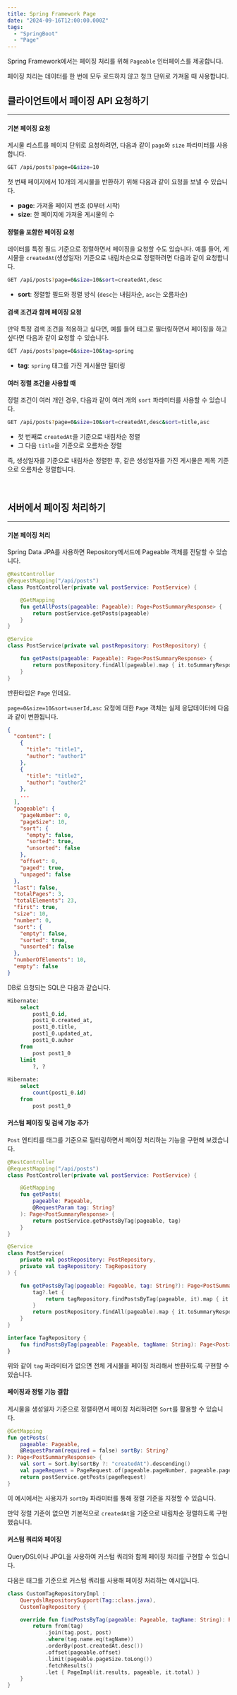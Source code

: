 ```yaml
---
title: Spring Framework Page
date: "2024-09-16T12:00:00.000Z"
tags:  
  - "SpringBoot"
  - "Page"
---
```




Spring Framework에서는 페이징 처리를 위해 `Pageable` 인터페이스를 제공합니다. 

페이징 처리는 데이터를 한 번에 모두 로드하지 않고 청크 단위로 가져올 때 사용합니다.


## 클라이언트에서 페이징 API 요청하기

---

#### 기본 페이징 요청
게시물 리스트를 페이지 단위로 요청하려면, 다음과 같이 `page`와 `size` 파라미터를 사용합니다.

```bash
GET /api/posts?page=0&size=10
```
첫 번째 페이지에서 10개의 게시물을 반환하기 위해 다음과 같이 요청을 보낼 수 있습니다.

- **page**: 가져올 페이지 번호 (0부터 시작)
- **size**: 한 페이지에 가져올 게시물의 수


#### 정렬을 포함한 페이징 요청
데이터를 특정 필드 기준으로 정렬하면서 페이징을 요청할 수도 있습니다. 예를 들어, 게시물을 `createdAt`(생성일자) 기준으로 내림차순으로 정렬하려면 다음과 같이 요청합니다.

```bash
GET /api/posts?page=0&size=10&sort=createdAt,desc
```

- **sort**: 정렬할 필드와 정렬 방식 (`desc`는 내림차순, `asc`는 오름차순)


#### 검색 조건과 함께 페이징 요청
만약 특정 검색 조건을 적용하고 싶다면, 예를 들어 태그로 필터링하면서 페이징을 하고 싶다면 다음과 같이 요청할 수 있습니다.

```bash
GET /api/posts?page=0&size=10&tag=spring
```

- **tag**: `spring` 태그를 가진 게시물만 필터링


#### 여러 정렬 조건을 사용할 때
정렬 조건이 여러 개인 경우, 다음과 같이 여러 개의 `sort` 파라미터를 사용할 수 있습니다.

```bash
GET /api/posts?page=0&size=10&sort=createdAt,desc&sort=title,asc
```

- 첫 번째로 `createdAt`을 기준으로 내림차순 정렬
- 그 다음 `title`을 기준으로 오름차순 정렬

즉, 생성일자를 기준으로 내림차순 정렬한 후, 같은 생성일자를 가진 게시물은 제목 기준으로 오름차순 정렬합니다.

<br>


## 서버에서 페이징 처리하기
---

#### 기본 페이징 처리

Spring Data JPA를 사용하면 Repository메서드에 Pageable 객체를 전달할 수 있습니다.

```kotlin
@RestController
@RequestMapping("/api/posts")
class PostController(private val postService: PostService) {

    @GetMapping
    fun getAllPosts(pageable: Pageable): Page<PostSummaryResponse> {
        return postService.getPosts(pageable)
    }
}
```

```kotlin
@Service
class PostService(private val postRepository: PostRepository) {

    fun getPosts(pageable: Pageable): Page<PostSummaryResponse> {
        return postRepository.findAll(pageable).map { it.toSummaryResponse() }
    }
}
```

반환타입은 `Page` 인데요.

`page=0&size=10&sort=userId,asc` 요청에 대한
`Page` 객체는 실제 응답데이터에 다음과 같이 변환됩니다.

```json
{
  "content": [
    {
      "title": "title1",
      "author": "author1"
    },
    {
      "title": "title2",
      "author": "author2"
    },
    ...
  ],
  "pageable": {
    "pageNumber": 0,
    "pageSize": 10,
    "sort": {
      "empty": false,
      "sorted": true,
      "unsorted": false
    },
    "offset": 0,
    "paged": true,
    "unpaged": false
  },
  "last": false,
  "totalPages": 3,
  "totalElements": 23,
  "first": true,
  "size": 10,
  "number": 0,
  "sort": {
    "empty": false,
    "sorted": true,
    "unsorted": false
  },
  "numberOfElements": 10,
  "empty": false
}
```

DB로 요청되는 SQL은 다음과 같습니다.

```sql
Hibernate: 
    select
        post1_0.id,
        post1_0.created_at,
        post1_0.title,
        post1_0.updated_at,
        post1_0.auhor 
    from
        post post1_0 
    limit
        ?, ?
        
Hibernate: 
    select
        count(post1_0.id) 
    from
        post post1_0
```


#### 커스텀 페이징 및 검색 기능 추가

`Post` 엔티티를 태그를 기준으로 필터링하면서 페이징 처리하는 기능을 구현해 보겠습니다.

```kotlin
@RestController
@RequestMapping("/api/posts")
class PostController(private val postService: PostService) {

    @GetMapping
    fun getPosts(
        pageable: Pageable,
        @RequestParam tag: String?
    ): Page<PostSummaryResponse> {
        return postService.getPostsByTag(pageable, tag)
    }
}
```

```kotlin
@Service
class PostService(
    private val postRepository: PostRepository,
    private val tagRepository: TagRepository
) {

    fun getPostsByTag(pageable: Pageable, tag: String?): Page<PostSummaryResponse> {
        tag?.let {
            return tagRepository.findPostsByTag(pageable, it).map { it.toSummaryResponse() }
        }
        return postRepository.findAll(pageable).map { it.toSummaryResponse() }
    }
}
```

```kotlin
interface TagRepository {
    fun findPostsByTag(pageable: Pageable, tagName: String): Page<Post>
}
```

위와 같이 `tag` 파라미터가 없으면 전체 게시물을 페이징 처리해서 반환하도록 구현할 수 있습니다.

#### 페이징과 정렬 기능 결합

게시물을 생성일자 기준으로 정렬하면서 페이징 처리하려면 `Sort`를 활용할 수 있습니다.

```kotlin
@GetMapping
fun getPosts(
    pageable: Pageable,
    @RequestParam(required = false) sortBy: String?
): Page<PostSummaryResponse> {
    val sort = Sort.by(sortBy ?: "createdAt").descending()
    val pageRequest = PageRequest.of(pageable.pageNumber, pageable.pageSize, sort)
    return postService.getPosts(pageRequest)
}
```

이 예시에서는 사용자가 `sortBy` 파라미터를 통해 정렬 기준을 지정할 수 있습니다. 

만약 정렬 기준이 없으면 기본적으로 `createdAt`을 기준으로 내림차순 정렬하도록 구현했습니다.


#### 커스텀 쿼리와 페이징

QueryDSL이나 JPQL을 사용하여 커스텀 쿼리와 함께 페이징 처리를 구현할 수 있습니다. 

다음은 태그를 기준으로 커스텀 쿼리를 사용해 페이징 처리하는 예시입니다.

```kotlin
class CustomTagRepositoryImpl :
    QuerydslRepositorySupport(Tag::class.java),
    CustomTagRepository {

    override fun findPostsByTag(pageable: Pageable, tagName: String): Page<Post> {
        return from(tag)
            .join(tag.post, post)
            .where(tag.name.eq(tagName))
            .orderBy(post.createdAt.desc())
            .offset(pageable.offset)
            .limit(pageable.pageSize.toLong())
            .fetchResults()
            .let { PageImpl(it.results, pageable, it.total) }
    }
}
```
